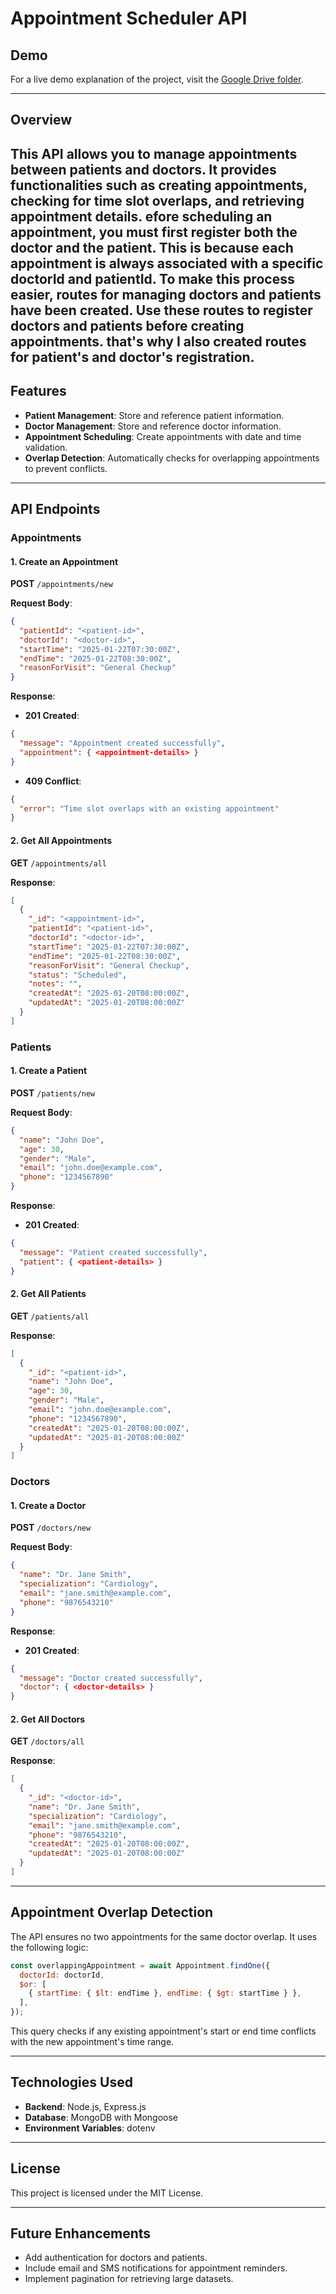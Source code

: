 # Appointment Scheduler API

## Demo
For a live demo explanation of the project, visit the [Google Drive folder](https://drive.google.com/drive/folders/1iXP-b_2SjWX1XztDF_QmgvOpHu6suEW1?usp=drive_link).

---

## Overview
This API allows you to manage appointments between patients and doctors. It provides functionalities such as creating appointments, checking for time slot overlaps, and retrieving appointment details. efore scheduling an appointment, you must first register both the doctor and the patient. This is because each appointment is always associated with a specific doctorId and patientId. To make this process easier, routes for managing doctors and patients have been created. Use these routes to register doctors and patients before creating appointments. that's why I also created routes for patient's and doctor's registration. 
---

## Features
- **Patient Management**: Store and reference patient information.
- **Doctor Management**: Store and reference doctor information.
- **Appointment Scheduling**: Create appointments with date and time validation.
- **Overlap Detection**: Automatically checks for overlapping appointments to prevent conflicts.

---



## API Endpoints

### **Appointments**

#### 1. **Create an Appointment**
**POST** `/appointments/new`

**Request Body**:
```json
{
  "patientId": "<patient-id>",
  "doctorId": "<doctor-id>",
  "startTime": "2025-01-22T07:30:00Z",
  "endTime": "2025-01-22T08:30:00Z",
  "reasonForVisit": "General Checkup"
}
```

**Response**:
- **201 Created**:
```json
{
  "message": "Appointment created successfully",
  "appointment": { <appointment-details> }
}
```
- **409 Conflict**:
```json
{
  "error": "Time slot overlaps with an existing appointment"
}
```

#### 2. **Get All Appointments**
**GET** `/appointments/all`

**Response**:
```json
[
  {
    "_id": "<appointment-id>",
    "patientId": "<patient-id>",
    "doctorId": "<doctor-id>",
    "startTime": "2025-01-22T07:30:00Z",
    "endTime": "2025-01-22T08:30:00Z",
    "reasonForVisit": "General Checkup",
    "status": "Scheduled",
    "notes": "",
    "createdAt": "2025-01-20T08:00:00Z",
    "updatedAt": "2025-01-20T08:00:00Z"
  }
]
```

### **Patients**

#### 1. **Create a Patient**
**POST** `/patients/new`

**Request Body**:
```json
{
  "name": "John Doe",
  "age": 30,
  "gender": "Male",
  "email": "john.doe@example.com",
  "phone": "1234567890"
}
```

**Response**:
- **201 Created**:
```json
{
  "message": "Patient created successfully",
  "patient": { <patient-details> }
}
```

#### 2. **Get All Patients**
**GET** `/patients/all`

**Response**:
```json
[
  {
    "_id": "<patient-id>",
    "name": "John Doe",
    "age": 30,
    "gender": "Male",
    "email": "john.doe@example.com",
    "phone": "1234567890",
    "createdAt": "2025-01-20T08:00:00Z",
    "updatedAt": "2025-01-20T08:00:00Z"
  }
]
```

### **Doctors**

#### 1. **Create a Doctor**
**POST** `/doctors/new`

**Request Body**:
```json
{
  "name": "Dr. Jane Smith",
  "specialization": "Cardiology",
  "email": "jane.smith@example.com",
  "phone": "9876543210"
}
```

**Response**:
- **201 Created**:
```json
{
  "message": "Doctor created successfully",
  "doctor": { <doctor-details> }
}
```

#### 2. **Get All Doctors**
**GET** `/doctors/all`

**Response**:
```json
[
  {
    "_id": "<doctor-id>",
    "name": "Dr. Jane Smith",
    "specialization": "Cardiology",
    "email": "jane.smith@example.com",
    "phone": "9876543210",
    "createdAt": "2025-01-20T08:00:00Z",
    "updatedAt": "2025-01-20T08:00:00Z"
  }
]
```

---

## Appointment Overlap Detection

The API ensures no two appointments for the same doctor overlap. It uses the following logic:
```javascript
const overlappingAppointment = await Appointment.findOne({
  doctorId: doctorId,
  $or: [
    { startTime: { $lt: endTime }, endTime: { $gt: startTime } },
  ],
});
```
This query checks if any existing appointment's start or end time conflicts with the new appointment's time range.

---

## Technologies Used
- **Backend**: Node.js, Express.js
- **Database**: MongoDB with Mongoose
- **Environment Variables**: dotenv

---

## License
This project is licensed under the MIT License.

---

## Future Enhancements
- Add authentication for doctors and patients.
- Include email and SMS notifications for appointment reminders.
- Implement pagination for retrieving large datasets.
